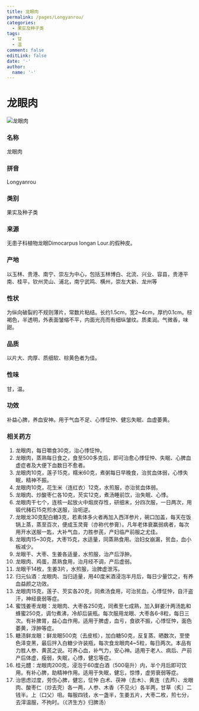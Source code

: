 ```yaml
---
title: 龙眼肉
permalink: /pages/Longyanrou/
categories: 
  - 果实及种子类
tags: 
  - 甘
  - 温
comment: false
editLink: false
date: '·'
author: 
  name: '·'
---
```

# 龙眼肉

![龙眼肉](https://image.zhongyibaike.com/image/%E9%BE%99%E7%9C%BC%E8%82%89/%E9%BE%99%E7%9C%BC%E8%82%89.jpg)

<!-- more -->
### 名称
龙眼肉

### 拼音
Longyanrou

### 类别
果实及种子类

### 来源
无患子科植物龙眼Dimocarpus longan Lour.的假种皮。

### 产地
以玉林、贵港、南宁、崇左为中心，包括玉林博白、北流、兴业、容县，贵港平南、桂平，钦州灵山、浦北，南宁武鸣、横州，崇左大新、龙州等

### 性状
为纵向破裂的不规则薄片，常数片粘结。长约1.5cm，宽2~4cm，厚约0.1cm。棕褐色，半透明，外表面皱缩不平，内面光亮而有细纵皱纹。质柔润。气微香，味甜。

### 品质
以片大、肉厚、质细软、棕黄色者为佳。

### 性味
甘，温。

### 功效
补益心脾，养血安神。用于气血不足、心悸怔忡、健忘失眠、血虚萎黄。

### 相关药方
1. 龙眼肉，每日嚼食30克，治心悸怔忡。
2. 龙眼肉，蒸熟每日食之，食至500多克后，即可治愈心悸怔忡、失眠、心脾血虚症者及大便下血数日不愈者。
3. 龙眼肉10克，莲子15克，糯米60克，煮粥每日早晚食，治贫血体弱，心悸失眠，精神不振。
4. 龙眼肉10克，花生米（连红衣）12克，水煎服，亦治贫血体弱。
5. 龙眼肉、炒酸枣仁各10克，芡实12克，煮汤睡前饮，治失眠、心悸。
6. 龙眼肉干七个，连核一起放火中煅炭存性，研细末，分四次服，一日两次，用锻代赭石15克煎水送服，治呃逆。
7. 龙眼龙30克配白糖3克，若素体多火者再加入西洋参片，碗口加盖，每天在饭锅上蒸，蒸至百次，便成玉灵膏（亦称代参膏）。凡年老体衰赢弱病者，每次用开水送服一匙，大补气血，力胜参芪，产妇临产前服之尤佳。
8. 龙眼肉15~30克，大枣15克，水适量，同蒸熟食用。治妇女崩漏，贫血，血小板减少。
9. 龙眼干、大枣、生姜各适量，水煎服，治产后浮肿。
10. 龙眼肉、鸡蛋，蒸熟食用，治月经不调，产后虚弱。
11. 龙眼干14枚，生姜3片，水煎服，治脾虚泄泻。
12. 归元仙酒：龙眼肉、当归适量，用40度米酒浸泡半月后，每日少量饮之，有养血益颜之功效。
13. 龙眼肉15克，莲子、芡实各20克，同煮汤食用，可治贫血，心悸怔忡，自汗盗汗，神经衰弱等症。
14. 蜜饯姜枣龙眼：龙眼肉、大枣各250克，同煮至七成熟，加入鲜姜汁两汤匙和蜂蜜250克，调匀煮沸，冷却后装瓶。每次服用龙眼、大枣各6-8粒，每日三次。有补脾胃，益心血作用。适用于脾虚，血亏，食欲不振，心悸怔忡，面色萎黄，浮肿等症。
15. 糖渍鲜龙眼：鲜龙眼500克（去皮核），加白糖50克，反复蒸、晒数次，至使色泽变黑，最后拌入白糖少许装瓶，每次食龙眼肉4~5粒，每日两次。本品有力胜人参、黄芪之说。可养心血，补气力，安心神。适用于老人、病后、产前产后体虚，瘦弱，失眠，心悸，健忘等症。
16. 桂元醴：龙眼肉200克，浸泡于60度白酒（500亳升）内，半个月后即可饮用。有补心脾，助精神作用。适用于失眠，健忘，惊悸，虚劳衰弱等症。
17. 治思虑过度，劳伤心脾，健忘，怔忡 白术、茯神（去木）、黄连（去芦）、龙眼肉、酸枣仁（炒去壳）各一两，人参、木香（不见火）各半两，甘草（炙）二钱半。上（口父）咀。每服四钱，水一盏半，生姜五片，大枣二枚，煎七分，去滓温服，不拘时。（《济生方》归脾汤）
